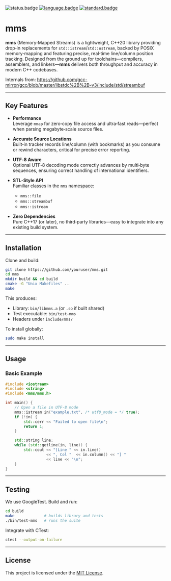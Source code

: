 ![status.badge] [![language.badge]][language.url] [![standard.badge]][standard.url]

# mms

**mms** (Memory‑Mapped Streams) is a lightweight, C++20 library providing drop‑in replacements for `std::istream`/`std::ostream`, backed by POSIX memory‑mapping and featuring precise, real‑time line/column position tracking. Designed from the ground up for toolchains—compilers, assemblers, and linkers—**mms** delivers both throughput and accuracy in modern C++ codebases.

Internals from:
https://github.com/gcc-mirror/gcc/blob/master/libstdc%2B%2B-v3/include/std/streambuf

---

## Key Features

- **Performance**  
  Leverage `mmap` for zero‑copy file access and ultra‑fast reads—perfect when parsing megabyte‑scale source files.

- **Accurate Source Locations**  
  Built‑in tracker records line/column (with bookmarks) as you consume or rewind characters, critical for precise error reporting.

- **UTF‑8 Aware**  
  Optional UTF‑8 decoding mode correctly advances by multi‑byte sequences, ensuring correct handling of international identifiers.

- **STL‑Style API**  
  Familiar classes in the `mms` namespace:

  - `mms::file`
  - `mms::streambuf`
  - `mms::istream`

- **Zero Dependencies**  
  Pure C++17 (or later), no third‑party libraries—easy to integrate into any existing build system.

---

## Installation

Clone and build:

```bash
git clone https://github.com/youruser/mms.git
cd mms
mkdir build && cd build
cmake -G "Unix Makefiles" ..
make
```

This produces:

- Library: `bin/libmms.a` (or `.so` if built shared)
- Test executable: `bin/test-mms`
- Headers under `include/mms/`

To install globally:

```bash
sudo make install
```

---

## Usage

### Basic Example

```cpp
#include <iostream>
#include <string>
#include <mms/mms.h>

int main() {
    // Open a file in UTF-8 mode
    mms::istream in("example.txt", /* utf8_mode = */ true);
    if (!in) {
        std::cerr << "Failed to open file\n";
        return 1;
    }

    std::string line;
    while (std::getline(in, line)) {
        std::cout << "[Line " << in.line()
                  << ", Col "  << in.column() << "] "
                  << line << "\n";
    }
}
```

---

## Testing

We use GoogleTest. Build and run:

```bash
cd build
make             # builds library and tests
./bin/test-mms   # runs the suite
```

Integrate with CTest:

```bash
ctest --output-on-failure
```

---

## License

This project is licensed under the [MIT License](LICENSE).

[language.url]: https://isocpp.org/
[language.badge]: https://img.shields.io/badge/language-C++-blue.svg
[standard.url]: https://en.wikipedia.org/wiki/C%2B%2B#Standardization
[standard.badge]: https://img.shields.io/badge/C%2B%2B-20-blue.svg
[status.badge]: https://img.shields.io/badge/status-unstable-red.svg

